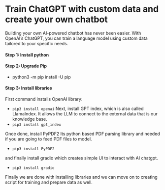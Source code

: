 # Train ChatGPT with custom data and create your own chatbot </br>

Building your own AI-powered chatbot has never been easier. With OpenAI’s ChatGPT, you can train a language model using custom data tailored to your specific needs.

#### Step 1: Install python </br>

#### Step 2: Upgrade Pip </br>
- python3 -m pip install -U pip

#### Step 3: Install libraries </br>
First command installs OpenAI library: </br>
- `pip3 install openai`
Next, install GPT index, which is also called LlamaIndex. It allows the LLM to connect to the external data that is our knowledge base.
- `pip3 install gpt_index`

Once done, install PyPDF2 Its python based PDF parsing library and needed if you are going to feed PDF files to model.
- `pip3 install PyPDF2`

and finally install gradio which creates simple UI to interact with AI chatgpt.
- `pip3 install gradio`

Finally we are done with installing libraries and we can move on to creating script for training and prepare data as well.
